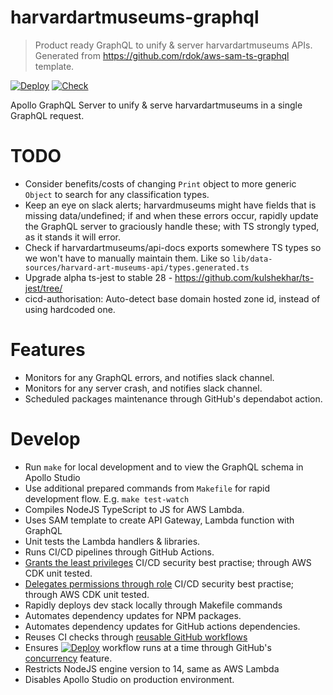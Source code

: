 # harvardartmuseums-graphql

> Product ready GraphQL to unify & server harvardartmuseums APIs. Generated from https://github.com/rdok/aws-sam-ts-graphql template.
> 
[![Deploy][badge_svg_deploy]][workflow_link_deploy]
[![Check][badge_svg_check]][workflow_link_check]

Apollo GraphQL Server to unify & serve harvardartmuseums in a single GraphQL request.

# TODO
- Consider benefits/costs of changing `Print` object to more generic `Object` to search for any classification types.
- Keep an eye on slack alerts; harvardmuseums might have fields that is missing data/undefined; if and when these errors occur, rapidly update the GraphQL server to graciously handle these; with TS strongly typed, as it stands it will error.
- Check if harvardartmuseums/api-docs exports somewhere TS types so we won't have to manually maintain them. Like so `lib/data-sources/harvard-art-museums-api/types.generated.ts`
- Upgrade alpha ts-jest to stable 28 - https://github.com/kulshekhar/ts-jest/tree/
- cicd-authorisation: Auto-detect base domain hosted zone id, instead of using hardcoded one.


# Features
- Monitors for any GraphQL errors, and notifies slack channel.
- Monitors for any server crash, and notifies slack channel.
- Scheduled packages maintenance through GitHub's dependabot action.
  
# Develop

- Run `make` for local development and to view the GraphQL schema in Apollo Studio
- Use additional prepared commands from `Makefile` for rapid development flow. E.g. `make test-watch`
- Compiles NodeJS TypeScript to JS for AWS Lambda.
- Uses SAM template to create API Gateway, Lambda function with GraphQL
- Unit tests the Lambda handlers & libraries.
- Runs CI/CD pipelines through GitHub Actions.
- [Grants the least privileges](https://docs.aws.amazon.com/IAM/latest/UserGuide/best-practices.html#grant-least-privilege) CI/CD security best practise; through AWS CDK unit tested.
- [Delegates permissions through role](https://docs.aws.amazon.com/IAM/latest/UserGuide/best-practices.html#delegate-using-roles) CI/CD security best practise; through AWS CDK unit tested.
- Rapidly deploys dev stack locally through Makefile commands
- Automates dependency updates for NPM packages.
- Automates dependency updates for GitHub actions dependencies.
- Reuses CI checks through [reusable GitHub workflows](https://docs.github.com/en/actions/learn-github-actions/reusing-workflows)
- Ensures [![Deploy][badge_svg_deploy]][workflow_link_deploy] workflow runs at a time through GitHub's [concurrency](https://docs.github.com/en/actions/learn-github-actions/workflow-syntax-for-github-actions#concurrency) feature.
- Restricts NodeJS engine version to 14, same as AWS Lambda
- Disables Apollo Studio on production environment.

[use_this_template]: https://github.com/rdok/harvardartmuseums-graphql/generate
[badge_svg_deploy]: https://github.com/rdok/harvardartmuseums-graphql/actions/workflows/deploy.yml/badge.svg?branch=main
[badge_svg_check]: https://github.com/rdok/harvardartmuseums-graphql/actions/workflows/check.yml/badge.svg
[workflow_link_deploy]: https://github.com/rdok/harvardartmuseums-graphql/actions/workflows/deploy.yml
[workflow_link_check]: https://github.com/rdok/harvardartmuseums-graphql/actions/workflows/check.yml
